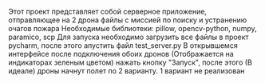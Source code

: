 Этот проект представляет собой серверное приложение, отправляющее на 2 дрона файлы с миссией по поиску и устранению очагов пожара
Необходимые библиотеки: pillow, opencv-python, numpy, paramico, scp
Для запуска необходимо загрузить все файлы в проект pycharm, после этого апустить файл test_server.py
В открывшемся интерфейсе после подключения обоих дронов (Отображается на индикаторах зеленым цветом) нажать кнопку "Запуск", после этого (В идеале) дроны начнут полет по 2 варианту. 1 вариант не реализован 
